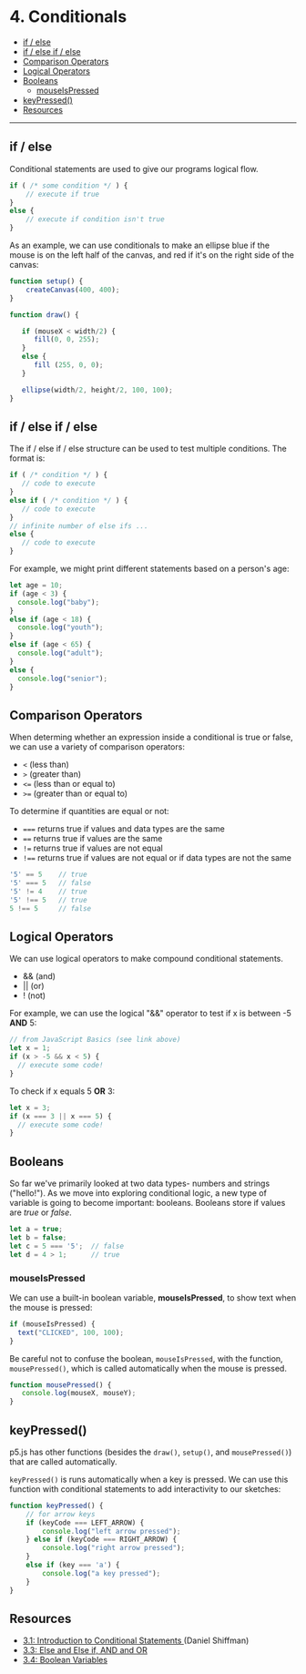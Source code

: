 # 4. Conditionals

  - [if / else](#if--else)
  - [if / else if / else](#if--else-if--else)
  - [Comparison Operators](#comparison-operators)
  - [Logical Operators](#logical-operators)
  - [Booleans](#booleans)
    - [mouseIsPressed](#mouseispressed)
  - [keyPressed()](#keypressed)
  - [Resources](#resources)
---

## if / else

Conditional statements are used to give our programs logical flow. 

```javascript
if ( /* some condition */ ) {
    // execute if true
}
else {
    // execute if condition isn't true
}
```

As an example, we can use conditionals to make an ellipse blue if the mouse is on the left half of the canvas, and red if it's on the right side of the canvas:

```JavaScript
function setup() {
    createCanvas(400, 400);
}

function draw() {

   if (mouseX < width/2) {
      fill(0, 0, 255);
   }
   else {
      fill (255, 0, 0);
   }

   ellipse(width/2, height/2, 100, 100);
}
```

## if / else if / else

The if / else if / else structure can be used to test multiple conditions. The format is:

```javascript
if ( /* condition */ ) {
   // code to execute
}
else if ( /* condition */ ) {
   // code to execute
}
// infinite number of else ifs ...
else {
   // code to execute
}
```

For example, we might print different statements based on a person's age: 

```javascript
let age = 10;
if (age < 3) {
  console.log("baby");
}
else if (age < 18) {
  console.log("youth");
}
else if (age < 65) {
  console.log("adult");
}
else {
  console.log("senior");
}
```

## Comparison Operators

When determing whether an expression inside a conditional is true or false, we can use a variety of comparison operators:

* `<` (less than)
* `>` (greater than)
* `<=` (less than or equal to)
* `>=` (greater than or equal to)

To determine if quantities are equal or not:
* `===` returns true if values and data types are the same
* `==`  returns true if values are the same
* `!=`  returns true if values are not equal
* `!==` returns true if values are not equal or if data types are not the same

```javascript
'5' == 5    // true
'5' === 5   // false
'5' != 4    // true
'5' !== 5   // true
5 !== 5     // false
```

## Logical Operators
We can use logical operators to make compound conditional statements.
* &&    (and)
* ||    (or)
* !     (not)

For example, we can use the logical "&&" operator to test if x is between -5 **AND** 5:

```JavaScript
// from JavaScript Basics (see link above)
let x = 1;
if (x > -5 && x < 5) {
  // execute some code!
}
```

To check if x equals 5 **OR** 3:

```javascript
let x = 3;
if (x === 3 || x === 5) {
  // execute some code!
}
```

## Booleans
So far we've primarily looked at two data types- numbers and strings ("hello!"). As we move into exploring conditional logic, a new type of variable is going to become important: booleans. Booleans store if values are *true* or *false*.

```javascript
let a = true;
let b = false;
let c = 5 === '5';  // false
let d = 4 > 1;      // true
```

### mouseIsPressed
We can use a built-in boolean variable, **mouseIsPressed**, to show text when the mouse is pressed:

```javascript
if (mouseIsPressed) {
  text("CLICKED", 100, 100);
}
```

Be careful not to confuse the boolean, `mouseIsPressed`, with the function, `mousePressed()`, which is called automatically when the mouse is pressed.

```javascript
function mousePressed() {
   console.log(mouseX, mouseY);
}
```

## keyPressed()
p5.js has other functions (besides the `draw()`, `setup()`, and `mousePressed()`) that are called automatically. 

`keyPressed()` is runs automatically when a key is pressed. We can use this function with conditional statements to add interactivity to our sketches:

```javascript
function keyPressed() {
    // for arrow keys
    if (keyCode === LEFT_ARROW) {
        console.log("left arrow pressed");
    } else if (keyCode === RIGHT_ARROW) {
        console.log("right arrow pressed");
    }
    else if (key === 'a') {
        console.log("a key pressed");
    }
}
```

## Resources
* [3.1: Introduction to Conditional Statements ](https://www.youtube.com/watch?v=1Osb_iGDdjk&list=PLRqwX-V7Uu6Zy51Q-x9tMWIv9cueOFTFA&index=14) (Daniel Shiffman)
* [3.3: Else and Else if, AND and OR](https://www.youtube.com/watch?v=r2S7j54I68c&list=PLRqwX-V7Uu6Zy51Q-x9tMWIv9cueOFTFA&index=16)
* [3.4: Boolean Variables](https://www.youtube.com/watch?v=Rk-_syQluvc&list=PLRqwX-V7Uu6Zy51Q-x9tMWIv9cueOFTFA&index=17)